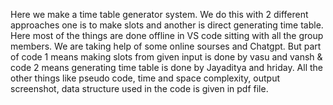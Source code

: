 Here we make a time table generator system. We do this with 2 different approaches one is to make slots and another is direct generating time table.
Here most of the things are done offline in VS code sitting with all the group members. We are taking help of some online sourses and Chatgpt.
But part of code 1 means making slots from given input is done by vasu and vansh & code 2 means generating time table is done by Jayaditya and hriday.
All the other things like pseudo code, time and space complexity, output screenshot, data structure used in the code is given in pdf file.
